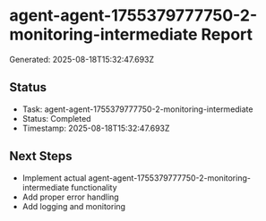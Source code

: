# agent-agent-1755379777750-2-monitoring-intermediate Report

Generated: 2025-08-18T15:32:47.693Z

## Status
- Task: agent-agent-1755379777750-2-monitoring-intermediate
- Status: Completed
- Timestamp: 2025-08-18T15:32:47.693Z

## Next Steps
- Implement actual agent-agent-1755379777750-2-monitoring-intermediate functionality
- Add proper error handling
- Add logging and monitoring
